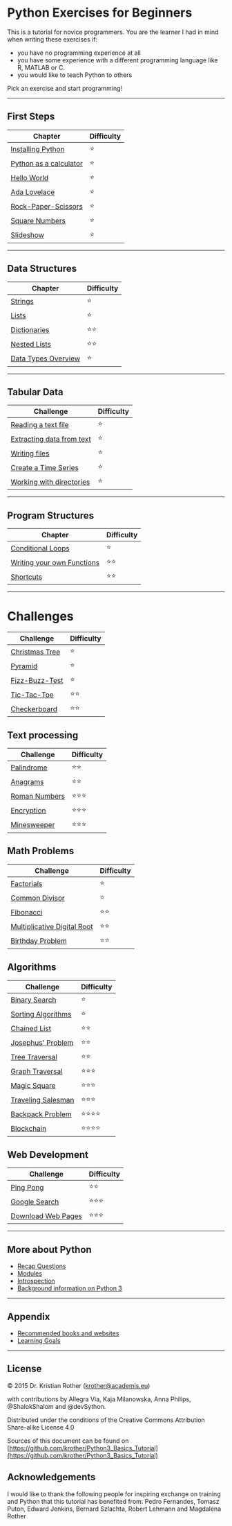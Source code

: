 
# Python Exercises for Beginners

This is a tutorial for novice programmers. You are the learner I had in mind when writing these exercises if:

* you have no programming experience at all
* you have some experience with a different programming language like R, MATLAB or C.
* you would like to teach Python to others

Pick an exercise and start programming!

----

## First Steps

| Chapter | Difficulty |
|-----------|---------------|
| [Installing Python](first_steps/installing_python.md) | ⭐ |
| [Python as a calculator](first_steps/python_shell.md) | ⭐ |
| [Hello World](first_steps/hello.md) | ⭐ |
| [Ada Lovelace](first_steps/type_conversions.md) | ⭐ |
| [Rock-Paper-Scissors](first_steps/rock_paper_scissors.md) | ⭐ |
| [Square Numbers](first_steps/for.md) | ⭐ |
| [Slideshow](first_steps/slideshow.md) | ⭐ |

----

## Data Structures

| Chapter | Difficulty |
|-----------|---------------|
| [Strings](data_structures/strings.md) | ⭐ |
| [Lists](data_structures/lists.md) | ⭐ |
| [Dictionaries](data_structures/dictionaries.md) | ⭐⭐ |
| [Nested Lists](data_structures/tables.md) | ⭐⭐ |
| [Data Types Overview](data_structures/data_types.md) | ⭐ |

----

## Tabular Data

| Challenge | Difficulty |
|-----------|---------------|
| [Reading a text file](tabular_data/readfile.md) | ⭐ |
| [Extracting data from text](tabular_data/parsing.md) | ⭐ |
| [Writing files](tabular_data/writing_files.md) | ⭐ |
| [Create a Time Series](tabular_data/time_series.md) | ⭐ |
| [Working with directories](tabular_data/os.md) | ⭐ |

----

## Program Structures

| Chapter | Difficulty |
|-----------|---------------|
| [Conditional Loops](structure/while.md) | ⭐ |
| [Writing your own Functions](structure/functions.md) | ⭐⭐ |
| [Shortcuts](structure/builtin_functions.md) | ⭐⭐ |


----

# Challenges

| Challenge | Difficulty |
|-----------|---------------|
| [Christmas Tree](challenges/ctree.md) | ⭐ |
| [Pyramid](challenges/pyramid.md) | ⭐ |
| [Fizz-Buzz-Test](challenges/fizzbuzz.md) | ⭐ |
| [Tic-Tac-Toe](challenges/tictac.md) | ⭐⭐ |
| [Checkerboard](challenges/checker.md) | ⭐⭐ |

## Text processing

| Challenge | Difficulty    |
|-----------|---------------|
| [Palindrome](challenges/palindrome.md) | ⭐⭐ |
| [Anagrams](challenges/anagrams.md) | ⭐⭐ |
| [Roman Numbers](challenges/roman.md) | ⭐⭐⭐ |
| [Encryption](challenges/encrypt.md) | ⭐⭐⭐ |
| [Minesweeper](challenges/minesweeper.md) | ⭐⭐⭐ |

## Math Problems

| Challenge | Difficulty |
|-----------|---------------|
| [Factorials](challenges/factorials.md) | ⭐ |
| [Common Divisor](challenges/ggt.md) | ⭐ |
| [Fibonacci](challenges/fibonacci.md) | ⭐⭐ |
| [Multiplicative Digital Root](challenges/querprodukt.md) | ⭐⭐ |
| [Birthday Problem](challenges/birthdays.md) | ⭐⭐ |

## Algorithms

| Challenge | Difficulty |
|-----------|---------------|
| [Binary Search](algorithms/binary_search.md) | ⭐ |
| [Sorting Algorithms](algorithms/sorting.md) | ⭐ |
| [Chained List](algorithms/chained_list.md) | ⭐⭐ |
| [Josephus' Problem](algorithms/josephus.md) | ⭐⭐ |
| [Tree Traversal](algorithms/tree_traversal.md) | ⭐⭐ |
| [Graph Traversal](algorithms/graph_traversal.md) | ⭐⭐⭐ |
| [Magic Square](algorithms/magic_square.md) | ⭐⭐⭐ |
| [Traveling Salesman](algorithms/tsp.md) | ⭐⭐⭐ |
| [Backpack Problem](algorithms/backpack_problem.md) | ⭐⭐⭐⭐ |
| [Blockchain](algorithms/blockchain.md) | ⭐⭐⭐⭐ |

## Web Development

| Challenge | Difficulty |
|-----------|---------------|
| [Ping Pong](web/pingpong.md) | ⭐⭐ |
| [Google Search](web/google.md) | ⭐⭐⭐ |
| [Download Web Pages](web/webrecherche.md) | ⭐⭐⭐ |

----

## More about Python

* [Recap Questions](recap.md)
* [Modules](structure/modules.md)
* [Introspection](structure/introspection.md)
* [Background information on Python 3](appendix/background_info.md)

----

## Appendix

* [Recommended books and websites](appendix/links.md)
* [Learning Goals](appendix/goals.md)

----


## License

© 2015 Dr. Kristian Rother (krother@academis.eu)

with contributions by Allegra Via, Kaja Milanowska, Anna Philips, @ShalokShalom and @devSython.

Distributed under the conditions of the Creative Commons Attribution Share-alike License 4.0

Sources of this document can be found on [https://github.com/krother/Python3_Basics_Tutorial](https://github.com/krother/Python3_Basics_Tutorial)

## Acknowledgements

I would like to thank the following people for inspiring exchange on training and Python that this tutorial has benefited from: Pedro Fernandes, Tomasz Puton, Edward Jenkins, Bernard Szlachta, Robert Lehmann and Magdalena Rother
